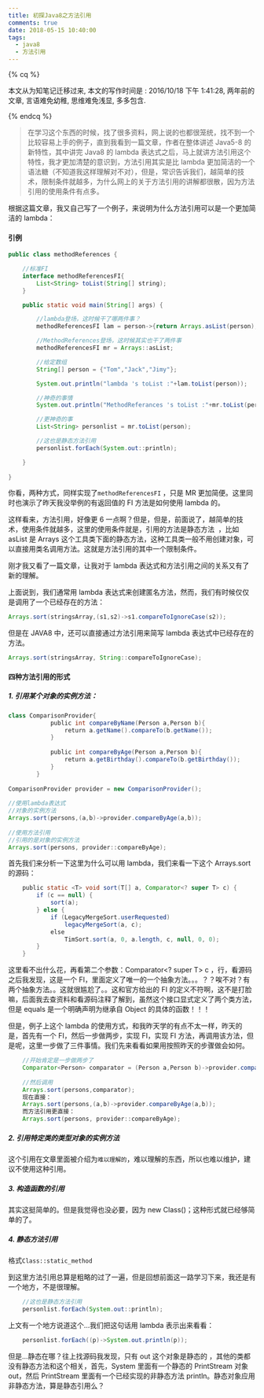 ```yaml
---
title: 初探Java8之方法引用
comments: true
date: 2018-05-15 10:40:00
tags:
  - java8
  - 方法引用
---
```


{% cq %}

本文从为知笔记迁移过来, 本文的写作时间是 : 2016/10/18 下午 1:41:28, 两年前的文章, 言语难免幼稚, 思维难免浅显, 多多包含.

{% endcq %}

> 在学习这个东西的时候，找了很多资料，网上说的也都很笼统，找不到一个比较容易上手的例子，直到我看到一篇文章，作者在整体讲述 Java5-8 的新特性，其中讲完 Java8 的 lambda 表达式之后，马上就讲方法引用这个特性，我才更加清楚的意识到，方法引用其实是比 lambda 更加简洁的一个语法糖（不知道我这样理解对不对），但是，常识告诉我们，越简单的技术，限制条件就越多，为什么网上的关于方法引用的讲解都很散，因为方法引用的使用条件有点多。

根据这篇文章，我又自己写了一个例子，来说明为什么方法引用可以是一个更加简洁的 lambda：

#### 引例

```java
public class methodReferences {

    //标准FI
    interface methodReferencesFI{
        List<String> toList(String[] string);
    }

    public static void main(String[] args) {

        //lambda登场，这时候干了哪两件事？
        methodReferencesFI lam = person->{return Arrays.asList(person);};

        //MethodReferences登场，这时候其实也干了两件事
        methodReferencesFI mr = Arrays::asList;

        //给定数组
        String[] person = {"Tom","Jack","Jimy"};

        System.out.println("lambda 's toList :"+lam.toList(person));

        //神奇的事情
        System.out.println("MethodReferances 's toList :"+mr.toList(person));

        //更神奇的事
        List<String> personlist = mr.toList(person);

        //这也是静态方法引用
        personlist.forEach(System.out::println);

    }
​
}
```

你看，两种方式，同样实现了`methodReferencesFI` ，只是 MR 更加简便。这里同时也演示了昨天我没举例的有返回值的 FI 方法是如何使用 lambda 的。

这样看来，方法引用，好像更 6 一点啊？但是，但是，前面说了，越简单的技术，使用条件就越多，这里的使用条件就是，引用的方法是静态方法  ，比如 asList 是 Arrays 这个工具类下面的静态方法，这种工具类一般不用创建对象，可以直接用类名调用方法。这就是方法引用的其中一个限制条件。

刚才我又看了一篇文章，让我对于 lambda 表达式和方法引用之间的关系又有了新的理解。

上面说到，我们通常用 lambda 表达式来创建匿名方法，然而，我们有时候仅仅是调用了一个已经存在的方法：

```java
Arrays.sort(stringsArray,(s1,s2)->s1.compareToIgnoreCase(s2));
```

但是在 JAVA8 中，还可以直接通过方法引用来简写 lambda 表达式中已经存在的方法。

```java
Arrays.sort(stringsArray, String::compareToIgnoreCase);
```

#### 四种方法引用的形式

##### 1. 引用某个对象的实例方法：

```java
class ComparisonProvider{
            public int compareByName(Person a,Person b){
                return a.getName().compareTo(b.getName());
            }
​
            public int compareByAge(Person a,Person b){
                return a.getBirthday().compareTo(b.getBirthday());
            }
        }
​
ComparisonProvider provider = new ComparisonProvider();
​
//使用lambda表达式
//对象的实例方法
Arrays.sort(persons,(a,b)->provider.compareByAge(a,b));
​
//使用方法引用
//引用的是对象的实例方法
Arrays.sort(persons, provider::compareByAge);
```

首先我们来分析一下这里为什么可以用 lambda，我们来看一下这个 Arrays.sort 的源码：

```java
    public static <T> void sort(T[] a, Comparator<? super T> c) {
        if (c == null) {
            sort(a);
        } else {
            if (LegacyMergeSort.userRequested)
                legacyMergeSort(a, c);
            else
                TimSort.sort(a, 0, a.length, c, null, 0, 0);
        }
    }
```

这里看不出什么花，再看第二个参数：Comparator<? super T> c ，行，看源码之后我发现，这是一个 FI，里面定义了唯一的一个抽象方法。。。？？唉不对？有两个抽象方法。。这就很尴尬了。。这和官方给出的 FI 的定义不符啊，这不是打脸嘛，后面我去查资料和看源码注释了解到，虽然这个接口显式定义了两个类方法，但是 equals 是一个明确声明为继承自 Object 的具体的函数！！！

但是，例子上这个 lambda 的使用方式，和我昨天学的有点不太一样，昨天的是，首先有一个 FI，然后一步做两步，实现 FI，实现 FI 方法，再调用该方法，但是呢，这里一步做了三件事情。我们先来看看如果用按照昨天的步骤做会如何。

```java
    //开始肯定是一步做两步了
    Comparator<Person> comparator = (Person a,Person b)->provider.compareByName(a,b);
    ​
    //然后调用
    Arrays.sort(persons,comparator);
    现在直接：
    Arrays.sort(persons,(a,b)->provider.compareByAge(a,b));
    而方法引用更直接：
    Arrays.sort(persons, provider::compareByAge);
```

##### 2. 引用特定类的类型对象的实例方法

这个引用在文章里面被介绍为`难以理解的`，难以理解的东西，所以也难以维护，建议不使用这种引用。

##### 3. 构造函数的引用

其实这挺简单的。但是我觉得也没必要，因为 new Class()；这种形式就已经够简单的了。

##### 4. 静态方法引用

格式`Class::static_method`

到这里方法引用总算是粗略的过了一遍，但是回想前面这一路学习下来，我还是有一个地方，不是很理解。

```java
    //这也是静态方法引用
    personlist.forEach(System.out::println);
```

上文有一个地方说道这个...我们把这句话用 lambda 表示出来看看：

```java
    personlist.forEach((p)->System.out.println(p));
```

但是...静态在哪？往上找源码我发现，只有 out 这个对象是静态的 ，其他的类都没有静态方法和这个相关，首先，System 里面有一个静态的 PrintStream 对象 out，然后 PrintStream 里面有一个已经实现的非静态方法 println。静态对象应用非静态方法，算是静态引用么？
